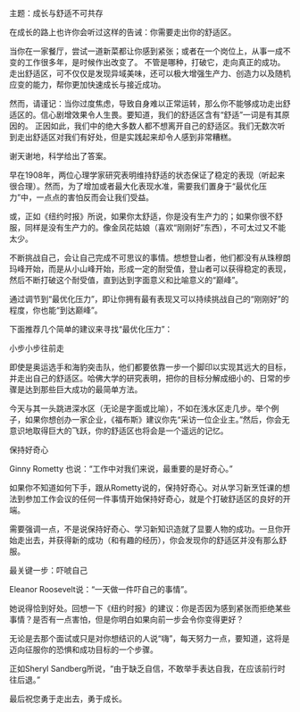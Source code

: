 主题：成长与舒适不可共存


在成长的路上也许你会听过这样的告诫：你需要走出你的舒适区。

当你在一家餐厅，尝试一道新菜都让你感到紧张；或者在一个岗位上，从事一成不变的工作很多年，是时候作出改变了。
不管是哪种，打破它，走向真正的成功。走出舒适区，可不仅仅是发现异域美味，还可以极大增强生产力、创造力以及随机应变的能力，帮你更加快速成长与接近成功。

然而，请谨记：当你过度焦虑，导致自身难以正常运转，那么你不能够成功走出舒适区的。信心剧增效果令人生畏。要知道，我们的舒适区含有“舒适”一词是有其原因的。
正因如此，我们中的绝大多数人都不想离开自己的舒适区。我们无数次听到走出舒适区对我们有好处，但是实践起来却令人感到非常糟糕。

谢天谢地，科学给出了答案。

早在1908年，两位心理学家研究表明维持舒适的状态保证了稳定的表现（听起来很合理）。然而，为了增加或者最大化表现水准，需要我们置身于“最优化压力”中，一点点的害怕反而会让我们受益。

或，正如《纽约时报》所说，如果你太舒适，你是没有生产力的；如果你很不舒服，同样是没有生产力的。像金凤花姑娘（喜欢“刚刚好”东西），不可太过又不能太少。 

不断挑战自己，会让自己完成不可思议的事情。想想登山者，他们都没有从珠穆朗玛峰开始，而是从小山峰开始，形成一定的耐受值，登山者可以获得稳定的表现，然后不断打破这个耐受值，直到达到字面意义和比喻意义的“巅峰”。

通过调节到“最优化压力”，即让你拥有最有表现又可以持续挑战自己的“刚刚好”的程度，你也能“到达巅峰”。

下面推荐几个简单的建议来寻找“最优化压力”：

小步小步往前走

即使是奥运选手和海豹突击队，他们都要依靠一步一个脚印以实现其远大的目标，并走出自己的舒适区。哈佛大学的研究表明，把你的目标分解成细小的、日常的步骤是达到那些巨大成功的最简单方法。

今天与其一头跳进深水区（无论是字面或比喻），不如在浅水区走几步。举个例子，如果你想创办一家企业，《福布斯》建议你先“采访一位企业主。”然后，你会无意识地取得巨大的飞跃，你的舒适区也将会是一个遥远的记忆。

保持好奇心

Ginny Rometty 也说：“工作中对我们来说，最重要的是好奇心。”

如果你不知道如何下手，跟从Rometty说的，保持好奇心。对从学习新烹饪课的想法到参加工作会议的任何一件事情开始保持好奇心，就是个打破舒适区的良好的开端。

需要强调一点，不是说保持好奇心、学习新知识造就了显要人物的成功。一旦你开始走出去，并获得新的成功（和有趣的经历），你会发现你的舒适区并没有那么舒服。

最关键一步：吓唬自己

Eleanor Roosevelt说：“一天做一件吓自己的事情”。

她说得恰到好处。回想一下《纽约时报》的建议：你是否因为感到紧张而拒绝某些事情？是否有一点害怕，但是你明白如果向前一步会令你变得更好？

无论是去那个面试或只是对你想结识的人说“嗨”，每天努力一点，要知道，这将是迈向征服你的恐惧和成功目标的一个步骤。

正如Sheryl Sandberg所说，“由于缺乏自信，不敢举手表达自我，在应该前行时往后退。”

最后祝您勇于走出去，勇于成长。